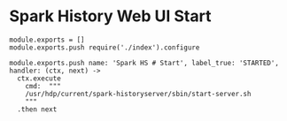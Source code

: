 # Spark History Web UI Start

    module.exports = []
    module.exports.push require('./index').configure

    module.exports.push name: 'Spark HS # Start', label_true: 'STARTED', handler: (ctx, next) ->
      ctx.execute
        cmd:  """
        /usr/hdp/current/spark-historyserver/sbin/start-server.sh
        """
      .then next
